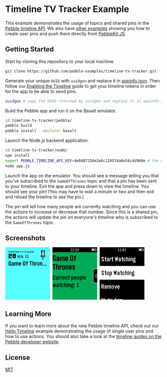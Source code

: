 # Timeline TV Tracker Example

This example demonstrates the usage of topics and shared pins in the [Pebble timeline API][timeline-guides]. We also have [other examples][pebble-examples] showing you how to create user pins and push them directly from [PebbleKit JS][pebblekit-js].

## Getting Started

Start by cloning this repository to your local machine.

```sh
git clone https://github.com/pebble-examples/timeline-tv-tracker.git
```
Generate your unique `UUID` with `uuidgen` and replace it in [appinfo.json](./pebble/appinfo.json). Then follow our [Enabling the Timeline][timeline-enabling-guide] guide to get your timeline tokens in order for the app to be able to send pins.

```sh
uuidgen # copy the UUID returned by uuidgen and replace it in appinfo.json
```

Build the Pebble app and run it on the Basalt emulator.

```sh
cd timeline-tv-tracker/pebble/
pebble build
pebble install --emulator basalt
```

Launch the Node.js backend application.

```sh
cd timeline-tv-tracker/node/
npm install
export PEBBLE_TIMELINE_API_KEY=4e8d87150e2e6c12057da0e34c4d968e # the API key you got from the Pebble Developer Portal
node app.js
```

Launch the app on the emulator. You should see a message telling you that you've subscribed to the `GameOfThrones` topic and that a pin has been sent to your timeline. Exit the app and press down to view the timeline. You should see your pin! (You may have to wait a minute or two and then exit and reload the timeline to see the pin.)

The pin will tell how many people are currently watching and you can use the actions to increase or decrease that number. Since this is a shared pin, the actions will update the pin on everyone's timeline who is subscribed to the `GameOfThrones` topic.

## Screenshots

![](pebble/screenshots/screenshot1.png)&nbsp;
![](pebble/screenshots/screenshot2.png)&nbsp;
![](pebble/screenshots/screenshot3.png)&nbsp;

## Learning More

If you want to learn more about the new Pebble timeline API, check out our [Hello Timeline](https://github.com/pebble-examples/hello-timeline) example demonstrating the usage of single user pins and how to use actions. You should also take a look at the [timeline guides on the Pebble developer website][timeline-guides].

## License

[MIT](./LICENSE)

[pebble-examples]: https://github.com/pebble-examples
[pebblekit-js]: https://developer.getpebble.com/guides/js-apps/pebblekit-js
[timeline-guides]: https://developer.getpebble.com/guides/timeline/
[timeline-enabling-guide]: https://developer.getpebble.com/guides/timeline/timeline-enabling/
